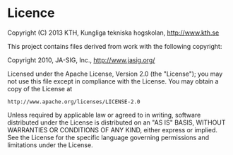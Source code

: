 Licence
=======

Copyright (C) 2013 KTH, Kungliga tekniska hogskolan, http://www.kth.se

This project contains files derived from work with the following copyright:

Copyright 2010, JA-SIG, Inc., http://www.jasig.org/

Licensed under the Apache License, Version 2.0 (the "License");
you may not use this file except in compliance with the License.
You may obtain a copy of the License at

    http://www.apache.org/licenses/LICENSE-2.0

Unless required by applicable law or agreed to in writing, software
distributed under the License is distributed on an "AS IS" BASIS,
WITHOUT WARRANTIES OR CONDITIONS OF ANY KIND, either express or implied.
See the License for the specific language governing permissions and
limitations under the License.
